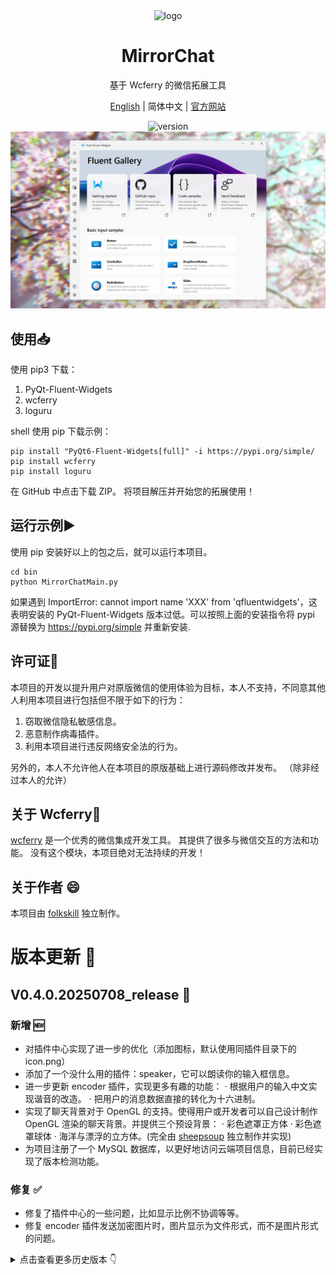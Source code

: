 <p align="center">
  <img width="18%" align="center" src="https://github.com/user-attachments/assets/3b1f2665-5f26-4170-8563-9529df52c552" alt="logo">
</p>
  <h1 align="center">
  MirrorChat
</h1>

<p align="center">
  基于 Wcferry 的微信拓展工具
</p>

<div align="center">

</div>

<p align="center">
<a href="../README.md">English</a> | 简体中文 | <a href="https://qfluentwidgets.com/">官方网站</a>
</p>

<div align="center">

![version](https://img.shields.io/badge/version-V0.3.1.20250518_release-blue)
![Interface](https://raw.githubusercontent.com/zhiyiYo/PyQt-Fluent-Widgets/master/docs/source/_static/Interface.jpg)

</div>

## 使用📥

使用 pip3 下载：

1. PyQt-Fluent-Widgets
2. wcferry
3. loguru

shell 使用 pip 下载示例：

```shell
pip install "PyQt6-Fluent-Widgets[full]" -i https://pypi.org/simple/
pip install wcferry
pip install loguru
```

在 GitHub 中点击下载 ZIP。
将项目解压并开始您的拓展使用！

## 运行示例▶️

使用 pip 安装好以上的包之后，就可以运行本项目。

```shell
cd bin
python MirrorChatMain.py
```


如果遇到 ImportError: cannot import name 'XXX' from 'qfluentwidgets'，这表明安装的 PyQt-Fluent-Widgets 版本过低。可以按照上面的安装指令将 pypi 源替换为 https://pypi.org/simple 并重新安装.

## 许可证📄

本项目的开发以提升用户对原版微信的使用体验为目标，本人不支持，不同意其他人利用本项目进行包括但不限于如下的行为：

1. 窃取微信隐私敏感信息。
2. 恶意制作病毒插件。
3. 利用本项目进行违反网络安全法的行为。

另外的，本人不允许他人在本项目的原版基础上进行源码修改并发布。
（除非经过本人的允许）

## 关于 Wcferry🚀️

[wcferry](https://github.com/lich0821/WeChatFerry) 是一个优秀的微信集成开发工具。
其提供了很多与微信交互的方法和功能。
没有这个模块，本项目绝对无法持续的开发！

## 关于作者 😄

本项目由 [folkskill](https://github.com/folkskill) 独立制作。

# 版本更新 🎉️

## V0.4.0.20250708_release 🚀

### 新增 🆕
- 对插件中心实现了进一步的优化（添加图标，默认使用同插件目录下的 icon.png）
- 添加了一个没什么用的插件：speaker，它可以朗读你的输入框信息。
- 进一步更新 encoder 插件，实现更多有趣的功能：
  · 根据用户的输入中文实现谐音的改造。
  · 把用户的消息数据直接的转化为十六进制。
- 实现了聊天背景对于 OpenGL 的支持。使得用户或开发者可以自己设计制作 OpenGL 渲染的聊天背景。并提供三个预设背景：
  · 彩色遮罩正方体
  · 彩色遮罩球体
  · 海洋与漂浮的立方体。(完全由 [sheepsoup](https://space.bilibili.com/2144563839?spm_id_from=333.337.0.0) 独立制作并实现)
- 为项目注册了一个 MySQL 数据库，以更好地访问云端项目信息，目前已经实现了版本检测功能。

### 修复 ✅
- 修复了插件中心的一些问题，比如显示比例不协调等等。
- 修复 encoder 插件发送加密图片时，图片显示为文件形式，而不是图片形式的问题。

<details><summary>点击查看更多历史版本 👇</summary>

## V0.3.1.20250518_release 🚀

### 新增 🆕
- 实现发送文件的时候的发送文件消息气泡。
- 完全实现了对于 encoder 插件的支持 (核心内容由 [sheepsoup](https://space.bilibili.com/2144563839?spm_id_from=333.337.0.0) 制作)。
- 实现了对于消息的加密和解密。
- 添加了插件界面，实现对插件的禁用和启用。


## V0.3.0.20250501_beta 🔨

### 新增 🆕

- 实现文件气泡控件,图片使用系统图标自动加载。(位于 bin/gui/chat/widgets/file_message_widget.py)
- 使用 logrur 实现日志记录。(位于 bin/module/logRecoder.py)
- 在主面板中加入了搜索联系人的功能。

### 修复 ✅

- 修复了文件发送时未选择文件时出现警告提示失效的问题。
- 修复了消息气泡显示文本时，文本内容过多时，文本内容会被截断的问题，并优化显示区间。


## V0.2.1.20250425_beta 🔨

### 新增 🆕

- 加入 encoder 插件，用于实现对消息的加密和解密。(用 C++ 实现，位于 bin/addon/encoder/file.exe, 主要贡献人是 @blbl-SheepSoup)
- 在 bin/module/chatTools.py 中添加了对于插件的 tool.mirc 脚本的注入。
- 在 bin/module/chatTools.py 中添加了发送文件的内置小工具。

## V0.2.0.20250410_beta 🔨

### 新增 🆕

- 为 GUI 界面加入了设置界面。(位于 bin/gui/settings/settings.py)
- 为 GUI 界面加入了小工具按钮。(位于 bin/module/chatTools.py)
- 在 bin/ 目录下加入了 addon 目录, 用于实现插件功能。
- 在 bin/addon/ 目录下加入了 example 插件, 作为插件功能的示例。

## V0.1.1.20250405_beta 🔨

### 新增 🆕

- 对 fluent-widgets 的 GUI 界面进行更新。实现了消息气泡，以及对于消息的发送和接收的功能。(使用 bin/module/wechatWapper.py)
- 基于 V0.1.0.20250331_beta 中对于 .mirc 脚本载入的支持，采用了将样式设置相关的代码写入了 .mirc 脚本中。目的是为了让用户可以自定义样式。
- 在 bin/ 目录下加入了 imports 目录，用于实现所用库的集中管理。

### 修复 ✅

- 修复了 .mirc 脚本的注入器在注入 .mirc 脚本时因为换行写入函数，类，而导致的 EOF 读取错误。

## V0.1.0.20250331_beta 🔨

### 新增 🆕

- 确认项目的文件架构。
- 加入对于本项目的脚本文件 .mirc，本质上是一个 .py 文件。以及对 .mirc 的注入器。(位于 bin/module/moduleLoader.py)
- 实现了对于 fluent-widgets 的基本交互界面的开发。
- 制作微信交互器模块。(位于 bin/module/wechatWapper.py)

</details>